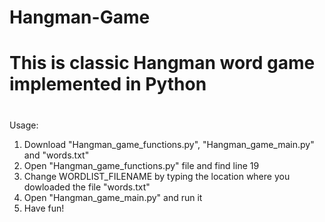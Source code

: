 # Hangman-Game
#
# This is classic Hangman word game implemented in Python
#

Usage:

1. Download "Hangman_game_functions.py", "Hangman_game_main.py" and "words.txt"
2. Open "Hangman_game_functions.py" file and find line 19
3. Change WORDLIST_FILENAME by typing the location where you dowloaded the file "words.txt"
4. Open "Hangman_game_main.py" and run it
5. Have fun!

